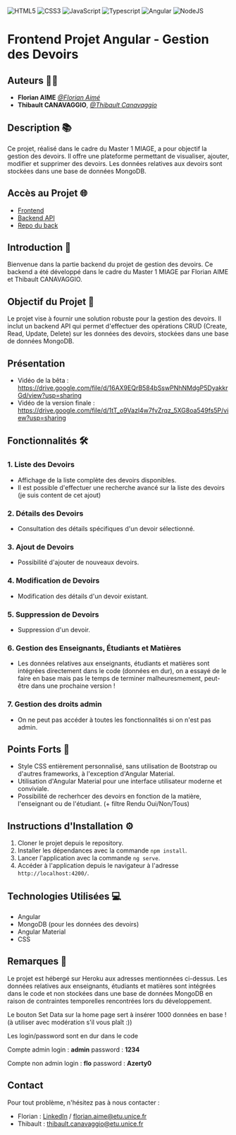 ![HTML5](https://img.shields.io/badge/html5-%23E34F26.svg?style=for-the-badge&logo=html5&logoColor=white)
![CSS3](https://img.shields.io/badge/css3-%231572B6.svg?style=for-the-badge&logo=css3&logoColor=white)
![JavaScript](https://img.shields.io/badge/javascript-%23323330.svg?style=for-the-badge&logo=javascript&logoColor=%23F7DF1E)
![Typescript](https://img.shields.io/badge/TypeScript-007ACC?style=for-the-badge&logo=typescript&logoColor=white)
![Angular](https://img.shields.io/badge/Angular-DD0031?style=for-the-badge&logo=angular&logoColor=white)
![NodeJS](https://img.shields.io/badge/Node.js-43853D?style=for-the-badge&logo=node.js&logoColor=white)

# Frontend Projet Angular - Gestion des Devoirs

## Auteurs 👨‍💻
- **Florian AIME** [*@Florian Aimé*](https://github.com/florian83440)
- **Thibault CANAVAGGIO**, [*@Thibault Canavaggio*](https://github.com/Canavaggio-Thibault)

## Description 📚
Ce projet, réalisé dans le cadre du Master 1 MIAGE, a pour objectif la gestion des devoirs. Il offre une plateforme permettant de visualiser, ajouter, modifier et supprimer des devoirs. Les données relatives aux devoirs sont stockées dans une base de données MongoDB.

## Accès au Projet 🌐
- [Frontend](https://assignment-front-2c79479bd1b2.herokuapp.com/home)
- [Backend API](https://assignment-back-c0dfe7c8382c.herokuapp.com/api/assignments)
- [Repo du back](https://github.com/florian83440/projet_angular_m1_miage_back)

## Introduction 🚀
Bienvenue dans la partie backend du projet de gestion des devoirs. Ce backend a été développé dans le cadre du Master 1 MIAGE par Florian AIME et Thibault CANAVAGGIO.

## Objectif du Projet 🎯
Le projet vise à fournir une solution robuste pour la gestion des devoirs. Il inclut un backend API qui permet d'effectuer des opérations CRUD (Create, Read, Update, Delete) sur les données des devoirs, stockées dans une base de données MongoDB.

## Présentation
- Vidéo de la bêta : https://drive.google.com/file/d/16AX9EQrB584bSswPNhNMdgP5DyakkrGd/view?usp=sharing
- Vidéo de la version finale : https://drive.google.com/file/d/1tT_o9Vazl4w7fvZrqz_5XG8oa549fs5P/view?usp=sharing

## Fonctionnalités 🛠️
### 1. **Liste des Devoirs**
   - Affichage de la liste complète des devoirs disponibles.
   - Il est possible d'effectuer une recherche avancé sur la liste des devoirs (je suis content de cet ajout)

### 2. **Détails des Devoirs**
   - Consultation des détails spécifiques d'un devoir sélectionné.

### 3. **Ajout de Devoirs**
   - Possibilité d'ajouter de nouveaux devoirs.

### 4. **Modification de Devoirs**
   - Modification des détails d'un devoir existant.

### 5. **Suppression de Devoirs**
   - Suppression d'un devoir.

### 6. **Gestion des Enseignants, Étudiants et Matières**
   - Les données relatives aux enseignants, étudiants et matières sont intégrées directement dans le code (données en dur), on a essayé de le faire en base mais pas le temps de terminer malheuresmement, peut-être dans une prochaine version !
     
### 7. **Gestion des droits admin**
   - On ne peut pas accéder à toutes les fonctionnalités si on n'est pas admin.


## Points Forts 🌟
- Style CSS entièrement personnalisé, sans utilisation de Bootstrap ou d'autres frameworks, à l'exception d'Angular Material.
- Utilisation d'Angular Material pour une interface utilisateur moderne et conviviale.
- Possibilité de recherhcer des devoirs en fonction de la matière, l'enseignant ou de l'étudiant. (+ filtre Rendu Oui/Non/Tous)

## Instructions d'Installation ⚙️
1. Cloner le projet depuis le repository.
2. Installer les dépendances avec la commande `npm install`.
3. Lancer l'application avec la commande `ng serve`.
4. Accéder à l'application depuis le navigateur à l'adresse `http://localhost:4200/`.

## Technologies Utilisées 💻
- Angular
- MongoDB (pour les données des devoirs)
- Angular Material
- CSS

## Remarques 📌
Le projet est hébergé sur Heroku aux adresses mentionnées ci-dessus. Les données relatives aux enseignants, étudiants et matières sont intégrées dans le code et non stockées dans une base de données MongoDB en raison de contraintes temporelles rencontrées lors du développement.

Le bouton Set Data sur la home page sert à insérer 1000 données en base ! (à utiliser avec modération s'il vous plaît :))

Les login/password sont en dur dans le code

Compte admin
login : **admin**
password : **1234**

Compte non admin
login : **flo**
password : **Azerty0**


## Contact
Pour tout problème, n'hésitez pas à nous contacter :

- Florian : [LinkedIn](https://www.linkedin.com/in/florian-aime/) / florian.aime@etu.unice.fr
- Thibault : thibault.canavaggio@etu.unice.fr
